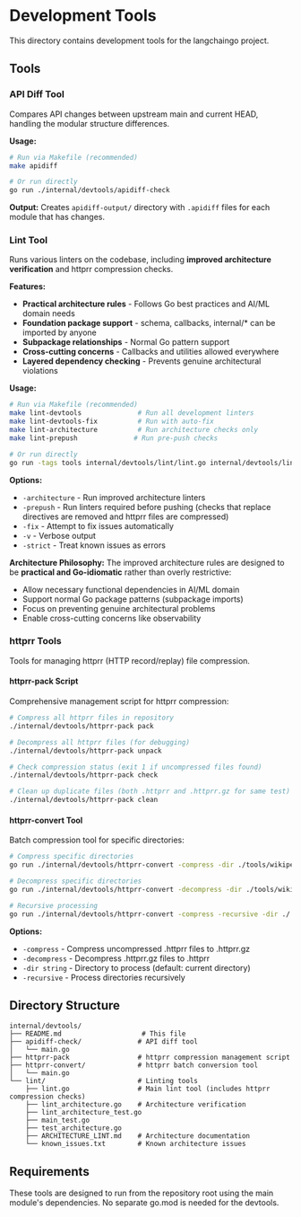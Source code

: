 # Development Tools

This directory contains development tools for the langchaingo project.

## Tools

### API Diff Tool

Compares API changes between upstream main and current HEAD, handling the modular structure differences.

**Usage:**
```bash
# Run via Makefile (recommended)
make apidiff

# Or run directly
go run ./internal/devtools/apidiff-check
```

**Output:** Creates `apidiff-output/` directory with `.apidiff` files for each module that has changes.

### Lint Tool

Runs various linters on the codebase, including **improved architecture verification** and httprr compression checks.

**Features:**
- **Practical architecture rules** - Follows Go best practices and AI/ML domain needs
- **Foundation package support** - schema, callbacks, internal/* can be imported by anyone
- **Subpackage relationships** - Normal Go pattern support
- **Cross-cutting concerns** - Callbacks and utilities allowed everywhere
- **Layered dependency checking** - Prevents genuine architectural violations

**Usage:**
```bash
# Run via Makefile (recommended)
make lint-devtools              # Run all development linters
make lint-devtools-fix          # Run with auto-fix
make lint-architecture          # Run architecture checks only
make lint-prepush              # Run pre-push checks

# Or run directly
go run -tags tools internal/devtools/lint/lint.go internal/devtools/lint/lint_architecture.go [options]
```

**Options:**
- `-architecture` - Run improved architecture linters
- `-prepush` - Run linters required before pushing (checks that replace directives are removed and httprr files are compressed)
- `-fix` - Attempt to fix issues automatically
- `-v` - Verbose output
- `-strict` - Treat known issues as errors

**Architecture Philosophy:**
The improved architecture rules are designed to be **practical and Go-idiomatic** rather than overly restrictive:
- Allow necessary functional dependencies in AI/ML domain
- Support normal Go package patterns (subpackage imports)
- Focus on preventing genuine architectural problems
- Enable cross-cutting concerns like observability

### httprr Tools

Tools for managing httprr (HTTP record/replay) file compression.

#### httprr-pack Script

Comprehensive management script for httprr compression:

```bash
# Compress all httprr files in repository
./internal/devtools/httprr-pack pack

# Decompress all httprr files (for debugging)
./internal/devtools/httprr-pack unpack

# Check compression status (exit 1 if uncompressed files found)
./internal/devtools/httprr-pack check

# Clean up duplicate files (both .httprr and .httprr.gz for same test)
./internal/devtools/httprr-pack clean
```

#### httprr-convert Tool

Batch compression tool for specific directories:

```bash
# Compress specific directories
go run ./internal/devtools/httprr-convert -compress -dir ./tools/wikipedia/testdata

# Decompress specific directories
go run ./internal/devtools/httprr-convert -decompress -dir ./tools/wikipedia/testdata

# Recursive processing
go run ./internal/devtools/httprr-convert -compress -recursive -dir ./
```

**Options:**
- `-compress` - Compress uncompressed .httprr files to .httprr.gz
- `-decompress` - Decompress .httprr.gz files to .httprr
- `-dir string` - Directory to process (default: current directory)
- `-recursive` - Process directories recursively

## Directory Structure

```
internal/devtools/
├── README.md                    # This file
├── apidiff-check/              # API diff tool
│   └── main.go
├── httprr-pack                 # httprr compression management script
├── httprr-convert/             # httprr batch conversion tool
│   └── main.go
└── lint/                       # Linting tools
    ├── lint.go                 # Main lint tool (includes httprr compression checks)
    ├── lint_architecture.go    # Architecture verification
    ├── lint_architecture_test.go
    ├── main_test.go
    ├── test_architecture.go
    ├── ARCHITECTURE_LINT.md    # Architecture documentation
    └── known_issues.txt        # Known architecture issues
```

## Requirements

These tools are designed to run from the repository root using the main module's dependencies. No separate go.mod is needed for the devtools.